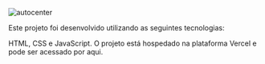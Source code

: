 ![autocenter](https://github.com/murillonunes1/autocenter/assets/123185990/2889d5f4-3cd3-43a9-86a3-bc477e13077c)

Este projeto foi desenvolvido utilizando as seguintes tecnologias:

HTML, CSS e JavaScript.
O projeto está hospedado na plataforma Vercel e pode ser acessado por aqui.
